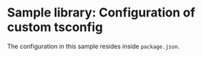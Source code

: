Sample library: Configuration of custom tsconfig
======================================

The configuration in this sample resides inside `package.json`.
